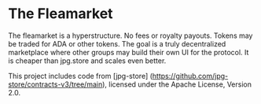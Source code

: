 # The Fleamarket

The fleamarket is a hyperstructure. No fees or royalty payouts. Tokens may be traded for ADA or other tokens. The goal is a truly decentralized marketplace where other groups may build their own UI for the protocol. It is cheaper than jpg.store and scales even better.

This project includes code from [jpg-store] (https://github.com/jpg-store/contracts-v3/tree/main), licensed under the Apache License, Version 2.0.